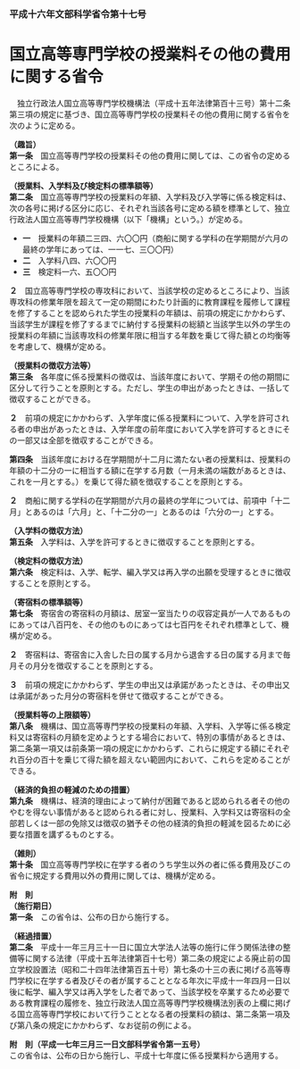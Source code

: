 ### 平成十六年文部科学省令第十七号  
# 国立高等専門学校の授業料その他の費用に関する省令  
　独立行政法人国立高等専門学校機構法（平成十五年法律第百十三号）第十二条第三項の規定に基づき、国立高等専門学校の授業料その他の費用に関する省令を次のように定める。  
  
**（趣旨）**  
**第一条**　国立高等専門学校の授業料その他の費用に関しては、この省令の定めるところによる。  
  
**（授業料、入学料及び検定料の標準額等）**  
**第二条**　国立高等専門学校の授業料の年額、入学料及び入学等に係る検定料は、次の各号に掲げる区分に応じ、それぞれ当該各号に定める額を標準として、独立行政法人国立高等専門学校機構（以下「機構」という。）が定める。  
* **一**　授業料の年額二三四、六〇〇円（商船に関する学科の在学期間が六月の最終の学年にあっては、一一七、三〇〇円）  
* **二**　入学料八四、六〇〇円  
* **三**　検定料一六、五〇〇円  
  
**２**　国立高等専門学校の専攻科において、当該学校の定めるところにより、当該専攻科の修業年限を超えて一定の期間にわたり計画的に教育課程を履修して課程を修了することを認められた学生の授業料の年額は、前項の規定にかかわらず、当該学生が課程を修了するまでに納付する授業料の総額と当該学生以外の学生の授業料の年額に当該専攻科の修業年限に相当する年数を乗じて得た額との均衡等を考慮して、機構が定める。  
  
**（授業料の徴収方法等）**  
**第三条**　各年度に係る授業料の徴収は、当該年度において、学期その他の期間に区分して行うことを原則とする。ただし、学生の申出があったときは、一括して徴収することができる。  
  
**２**　前項の規定にかかわらず、入学年度に係る授業料について、入学を許可される者の申出があったときは、入学年度の前年度において入学を許可するときにその一部又は全部を徴収することができる。  
  
**第四条**　当該年度における在学期間が十二月に満たない者の授業料は、授業料の年額の十二分の一に相当する額に在学する月数（一月未満の端数があるときは、これを一月とする。）を乗じて得た額を徴収することを原則とする。  
  
**２**　商船に関する学科の在学期間が六月の最終の学年については、前項中「十二月」とあるのは「六月」と、「十二分の一」とあるのは「六分の一」とする。  
  
**（入学料の徴収方法）**  
**第五条**　入学料は、入学を許可するときに徴収することを原則とする。  
  
**（検定料の徴収方法）**  
**第六条**　検定料は、入学、転学、編入学又は再入学の出願を受理するときに徴収することを原則とする。  
  
**（寄宿料の標準額等）**  
**第七条**　寄宿舎の寄宿料の月額は、居室一室当たりの収容定員が一人であるものにあっては八百円を、その他のものにあっては七百円をそれぞれ標準として、機構が定める。  
  
**２**　寄宿料は、寄宿舎に入舎した日の属する月から退舎する日の属する月まで毎月その月分を徴収することを原則とする。  
  
**３**　前項の規定にかかわらず、学生の申出又は承諾があったときは、その申出又は承諾があった月分の寄宿料を併せて徴収することができる。  
  
**（授業料等の上限額等）**  
**第八条**　機構は、国立高等専門学校の授業料の年額、入学料、入学等に係る検定料又は寄宿料の月額を定めようとする場合において、特別の事情があるときは、第二条第一項又は前条第一項の規定にかかわらず、これらに規定する額にそれぞれ百分の百十を乗じて得た額を超えない範囲内において、これらを定めることができる。  
  
**（経済的負担の軽減のための措置）**  
**第九条**　機構は、経済的理由によって納付が困難であると認められる者その他のやむを得ない事情があると認められる者に対し、授業料、入学料又は寄宿料の全部若しくは一部の免除又は徴収の猶予その他の経済的負担の軽減を図るために必要な措置を講ずるものとする。  
  
**（雑則）**  
**第十条**　国立高等専門学校に在学する者のうち学生以外の者に係る費用及びこの省令に規定する費用以外の費用に関しては、機構が定める。  
  
**附　則**  
**（施行期日）**  
**第一条**　この省令は、公布の日から施行する。  
  
**（経過措置）**  
**第二条**　平成十一年三月三十一日に国立大学法人法等の施行に伴う関係法律の整備等に関する法律（平成十五年法律第百十七号）第二条の規定による廃止前の国立学校設置法（昭和二十四年法律第百五十号）第七条の十三の表に掲げる高等専門学校に在学する者及びその者が属することとなる年次に平成十一年四月一日以後に転学、編入学又は再入学をした者であって、当該学校を卒業するため必要である教育課程の履修を、独立行政法人国立高等専門学校機構法別表の上欄に掲げる国立高等専門学校において行うこととなる者の授業料の額は、第二条第一項及び第八条の規定にかかわらず、なお従前の例による。  
  
**附　則（平成一七年三月三一日文部科学省令第一五号）**  
この省令は、公布の日から施行し、平成十七年度に係る授業料から適用する。  
  
